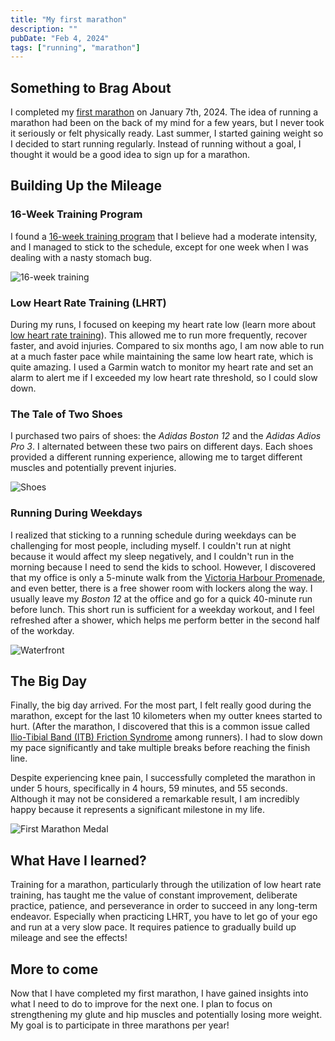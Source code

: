 ```yaml
---
title: "My first marathon"
description: ""
pubDate: "Feb 4, 2024"
tags: ["running", "marathon"]
---
```


## Something to Brag About

I completed my [first marathon](https://worldsmarathons.com/marathon/xiamen-international-marathon) on January 7th, 2024. The idea of running a marathon had been on the back of my mind for a few years, but I never took it seriously or felt physically ready. Last summer, I started gaining weight so I decided to start running regularly. Instead of running without a goal, I thought it would be a good idea to sign up for a marathon.

## Building Up the Mileage

### 16-Week Training Program
I found a [16-week training program](https://www.facebook.com/notes/781931189269115/) that I believe had a moderate intensity, and I managed to stick to the schedule, except for one week when I was dealing with a nasty stomach bug.

![16-week training](/16-week-training.jpg)

### Low Heart Rate Training (LHRT)
During my runs, I focused on keeping my heart rate low (learn more about [low heart rate training](https://www.youtube.com/watch?v=P_VNQ6UIbS8)). This allowed me to run more frequently, recover faster, and avoid injuries. Compared to six months ago, I am now able to run at a much faster pace while maintaining the same low heart rate, which is quite amazing. I used a Garmin watch to monitor my heart rate and set an alarm to alert me if I exceeded my low heart rate threshold, so I could slow down.


### The Tale of Two Shoes
I purchased two pairs of shoes: the _Adidas Boston 12_ and the _Adidas Adios Pro 3_. I alternated between these two pairs on different days. Each shoes provided a different running experience, allowing me to target different muscles and potentially prevent injuries.

![Shoes](/shoes.jpg)

### Running During Weekdays

I realized that sticking to a running schedule during weekdays can be challenging for most people, including myself. I couldn't run at night because it would affect my sleep negatively, and I couldn't run in the morning because I need to send the kids to school. However, I discovered that my office is only a 5-minute walk from the [Victoria Harbour Promenade](https://www.tripadvisor.com/Attraction_Review-g294217-d26321605-Reviews-Victoria_Harbour_Promenade_Wan_Chai_Harbourfront-Hong_Kong.html), and even better, there is a free shower room with lockers along the way. I usually leave my _Boston 12_ at the office and go for a quick 40-minute run before lunch. This short run is sufficient for a weekday workout, and I feel refreshed after a shower, which helps me perform better in the second half of the workday.

![Waterfront](/waterfront.jpg)

## The Big Day

Finally, the big day arrived. For the most part, I felt really good during the marathon, except for the last 10 kilometers when my outter knees started to hurt. (After the marathon, I discovered that this is a common issue called [Ilio-Tibial Band (ITB) Friction Syndrome](https://www.bupa.co.uk/health-information/knee-pain/ilio-tibial-band-itb-friction-syndrome) among runners). I had to slow down my pace significantly and take multiple breaks before reaching the finish line.

Despite experiencing knee pain, I successfully completed the marathon in under 5 hours, specifically in 4 hours, 59 minutes, and 55 seconds. Although it may not be considered a remarkable result, I am incredibly happy because it represents a significant milestone in my life. 

![First Marathon Medal](/marathon-medal.jpg)

## What Have I learned?

Training for a marathon, particularly through the utilization of low heart rate training, has taught me the value of constant improvement, deliberate practice, patience, and perseverance in order to succeed in any long-term endeavor. Especially when practicing LHRT, you have to let go of your ego and run at a very slow pace. It requires patience to gradually build up mileage and see the effects!


## More to come

Now that I have completed my first marathon, I have gained insights into what I need to do to improve for the next one. I plan to focus on strengthening my glute and hip muscles and potentially losing more weight. My goal is to participate in three marathons per year!

